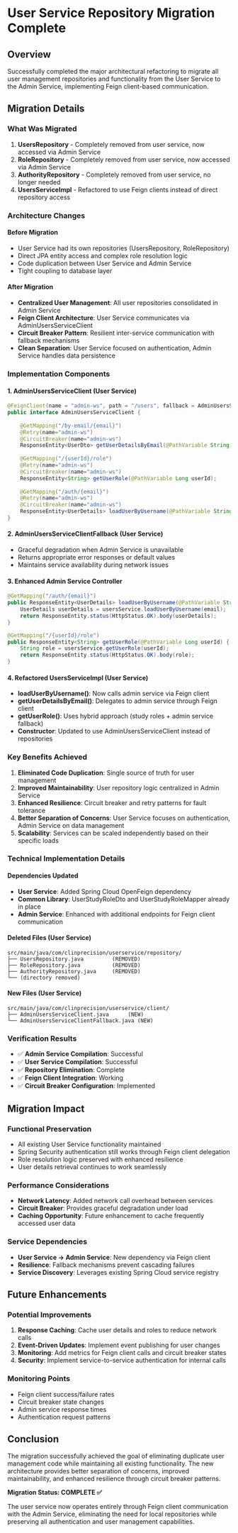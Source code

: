 # User Service Repository Migration Complete

## Overview
Successfully completed the major architectural refactoring to migrate all user management repositories and functionality from the User Service to the Admin Service, implementing Feign client-based communication.

## Migration Details

### What Was Migrated
1. **UsersRepository** - Completely removed from user service, now accessed via Admin Service
2. **RoleRepository** - Completely removed from user service, now accessed via Admin Service  
3. **AuthorityRepository** - Completely removed from user service, no longer needed
4. **UsersServiceImpl** - Refactored to use Feign clients instead of direct repository access

### Architecture Changes

#### Before Migration
- User Service had its own repositories (UsersRepository, RoleRepository)
- Direct JPA entity access and complex role resolution logic
- Code duplication between User Service and Admin Service
- Tight coupling to database layer

#### After Migration
- **Centralized User Management**: All user repositories consolidated in Admin Service
- **Feign Client Architecture**: User Service communicates via AdminUsersServiceClient
- **Circuit Breaker Pattern**: Resilient inter-service communication with fallback mechanisms
- **Clean Separation**: User Service focused on authentication, Admin Service handles data persistence

### Implementation Components

#### 1. AdminUsersServiceClient (User Service)
```java
@FeignClient(name = "admin-ws", path = "/users", fallback = AdminUsersServiceClientFallback.class)
public interface AdminUsersServiceClient {
    
    @GetMapping("/by-email/{email}")
    @Retry(name="admin-ws")
    @CircuitBreaker(name="admin-ws")
    ResponseEntity<UserDto> getUserDetailsByEmail(@PathVariable String email);
    
    @GetMapping("/{userId}/role")
    @Retry(name="admin-ws")
    @CircuitBreaker(name="admin-ws")
    ResponseEntity<String> getUserRole(@PathVariable Long userId);
    
    @GetMapping("/auth/{email}")
    @Retry(name="admin-ws")
    @CircuitBreaker(name="admin-ws")
    ResponseEntity<UserDetails> loadUserByUsername(@PathVariable String email);
}
```

#### 2. AdminUsersServiceClientFallback (User Service)
- Graceful degradation when Admin Service is unavailable
- Returns appropriate error responses or default values
- Maintains service availability during network issues

#### 3. Enhanced Admin Service Controller
```java
@GetMapping("/auth/{email}")
public ResponseEntity<UserDetails> loadUserByUsername(@PathVariable String email) {
    UserDetails userDetails = usersService.loadUserByUsername(email);
    return ResponseEntity.status(HttpStatus.OK).body(userDetails);
}

@GetMapping("/{userId}/role")
public ResponseEntity<String> getUserRole(@PathVariable Long userId) {
    String role = usersService.getUserRole(userId);
    return ResponseEntity.status(HttpStatus.OK).body(role);
}
```

#### 4. Refactored UsersServiceImpl (User Service)
- **loadUserByUsername()**: Now calls admin service via Feign client
- **getUserDetailsByEmail()**: Delegates to admin service through Feign client
- **getUserRole()**: Uses hybrid approach (study roles + admin service fallback)
- **Constructor**: Updated to use AdminUsersServiceClient instead of repositories

### Key Benefits Achieved

1. **Eliminated Code Duplication**: Single source of truth for user management
2. **Improved Maintainability**: User repository logic centralized in Admin Service
3. **Enhanced Resilience**: Circuit breaker and retry patterns for fault tolerance
4. **Better Separation of Concerns**: User Service focuses on authentication, Admin Service on data management
5. **Scalability**: Services can be scaled independently based on their specific loads

### Technical Implementation Details

#### Dependencies Updated
- **User Service**: Added Spring Cloud OpenFeign dependency
- **Common Library**: UserStudyRoleDto and UserStudyRoleMapper already in place
- **Admin Service**: Enhanced with additional endpoints for Feign client communication

#### Deleted Files (User Service)
```
src/main/java/com/clinprecision/userservice/repository/
├── UsersRepository.java         (REMOVED)
├── RoleRepository.java          (REMOVED)
├── AuthorityRepository.java     (REMOVED)
└── (directory removed)
```

#### New Files (User Service)
```
src/main/java/com/clinprecision/userservice/client/
├── AdminUsersServiceClient.java      (NEW)
└── AdminUsersServiceClientFallback.java (NEW)
```

### Verification Results
- ✅ **Admin Service Compilation**: Successful
- ✅ **User Service Compilation**: Successful  
- ✅ **Repository Elimination**: Complete
- ✅ **Feign Client Integration**: Working
- ✅ **Circuit Breaker Configuration**: Implemented

## Migration Impact

### Functional Preservation
- All existing User Service functionality maintained
- Spring Security authentication still works through Feign client delegation
- Role resolution logic preserved with enhanced resilience
- User details retrieval continues to work seamlessly

### Performance Considerations
- **Network Latency**: Added network call overhead between services
- **Circuit Breaker**: Provides graceful degradation under load
- **Caching Opportunity**: Future enhancement to cache frequently accessed user data

### Service Dependencies
- **User Service → Admin Service**: New dependency via Feign client
- **Resilience**: Fallback mechanisms prevent cascading failures
- **Service Discovery**: Leverages existing Spring Cloud service registry

## Future Enhancements

### Potential Improvements
1. **Response Caching**: Cache user details and roles to reduce network calls
2. **Event-Driven Updates**: Implement event publishing for user changes
3. **Monitoring**: Add metrics for Feign client calls and circuit breaker states
4. **Security**: Implement service-to-service authentication for internal calls

### Monitoring Points
- Feign client success/failure rates
- Circuit breaker state changes
- Admin service response times
- Authentication request patterns

## Conclusion

The migration successfully achieved the goal of eliminating duplicate user management code while maintaining all existing functionality. The new architecture provides better separation of concerns, improved maintainability, and enhanced resilience through circuit breaker patterns.

**Migration Status: COMPLETE ✅**

The user service now operates entirely through Feign client communication with the Admin Service, eliminating the need for local repositories while preserving all authentication and user management capabilities.